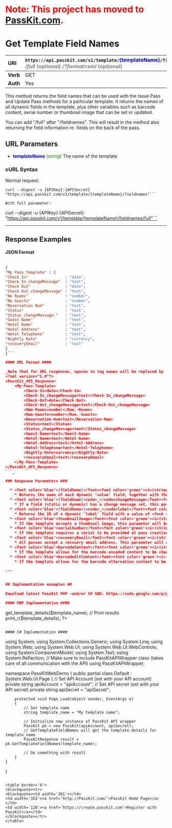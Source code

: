 # <font color='#ff0000'>Note: This project has moved to <a href='https://passkit.com/documentation/'>PassKit.com</a>.</font> #

# Get Template Field Names #

| **URI** | `https://api.passkit.com/v1/template/`<font color='blue'>{templateName}</font>`/fieldnames `<font color='grey'> <i>/full</i> (optional)</font><font color='grey'> <i>/?format=xml</i> (optional)</font> |
|:--------|:--------------------------------------------------------------------------------------------------------------------------------------------------------------------------------------------------------|
| **Verb** | GET                                                                                                                                                                                                     |
| **Auth** | Yes                                                                                                                                                                                                     |

This method returns the field names that can be used with the Issue Pass and Update Pass methods for a particular template.  It returns the names of all dynamic fields in the template, plus other variables such as barcode content, serial number or thumbnail image that can be set or updated.

You can add "/full" after "/fieldnames". This will result in the method also returning the field information re. fields on the back of the pass.

## URL Parameters ##

  * <font color='blue'><b>templateName</b></font> <font color='green'><i>(string)</i></font> The name of the template

### cURL Syntax ###

Normal request:

```
curl --digest -u {APIKey}:{APISecret} "https://api.passkit.com/v1/template/{templateName}/fieldnames"```

With full parameter:

```
curl --digest -u {APIKey}:{APISecret} "https://api.passkit.com/v1/template/{templateName}/fieldnames/full"```

---


## Response Examples ##

#### JSON Format ####

```json

{
"My Pass Template" : {
"Check In"                : "date",
"Check In_changeMessage"  : "text",
"Check Out"               : "date",
"Check Out_changeMessage" : "text",
"No Rooms"                : "number",
"No Guests"               : "number",
"Reservation Num"         : "text",
"Status"                  : "text",
"Status_changeMessage:"   : "text",
"Guest Name"              : "text",
"Hotel Name"              : "text",
"Hotel Address"           : "text",
"Hotel Telephone"         : "text",
"Nightly Rate"            : "currency",
"recoveryEmail"           : "text"
}
}```

#### XML Format ####

_Note that for XML responses, spaces in tag names will be replaced by 'middle dot' (·).  If a tag starts with an invalid character (E.g. a Number), the tag will be prefixed with two underscores (`__`_)_```
<?xml version="1.0"?>
<PassKit_API_Response>
    <My·Pass·Template>
        <Check·In>date</Check·In>
        <Check·In_changeMessage>text</Check·In_changeMessage>
        <Check·Out>date</Check·Out>
        <Check·Out_changeMessage>text</Check·Out_changeMessage>
        <Num·Rooms>number</Num.·Rooms>
        <Num·Guests>number</Num.·Guests>
        <Reservation·Num>text</Reservation·Num>
        <Status>text</Status>
        <Status_changeMessage>text</Status_changeMessage>
        <Guest·Name>text</Guest·Name>
        <Hotel·Name>text</Hotel·Name>
        <Hotel·Address>text</Hotel·Address>
        <Hotel·Telephone>text</Hotel·Telephone>
        <Nightly·Rate>currency</Nightly·Rate>
        <recoveryEmail>text</recoveryEmail>
    </My·Pass·Template>
</PassKit_API_Response>
```_

### Response Parameters ###

  * <font color='blue'>{fieldName}</font><font color='green'><i>(string)</i></font>
    * Returns the name of each dynamic 'value' field, together with the type of data the field accepts. The type value will be either one of <font color='purple'>text</font>, <font color='purple'>number</font>,  <font color='purple'>date</font>,  <font color='purple'>datetime</font> or <font color='purple'>currency</font>.
  * <font color='blue'>{fieldName}<code>_</code>changeMessage</font><font color='green'><i>(string)</i></font>
    * If a field (static or dynamic) has a change message set, this parameter will be returned with a value of <font color='purple'>text</font>
  * <font color='blue'>{fieldName>}<code>_</code>label</font><font color='green'><i>(string)</i></font>
    * Returns the ID of a dynamic 'label' field with a value of <font color='purple'>text</font>
  * <font color='blue'>thumbnailImage</font><font color='green'><i>(string)</i></font>
    * If the template accepts a thumbnail image, this parameter will be returned with a value of <font color='purple'>text</font>
  * <font color='blue'>serialNumber</font><font color='green'><i>(string)</i></font>
    * If the template requires a serial to be provided at pass creation, this parameter will be returned with a value of <font color='purple'>text</font>'
  * <font color='blue'>recoveryEmail</font><font color='green'><i>(string)</i></font>
    * All passes accept a recovery email address. This parameter will always be returned with a value of <font color='purple'>text</font>. An invalid email address or an address domain with no mx records will return an error
  * <font color='blue'>barcodeContent</font><font color='green'><i>(string)</i></font>
    * If the template allows for the barcode encoded content to be changed, this parameter will be returned with a value of <font color='purple'>text</font>
  * <font color='blue'>barcodeAltContent</font><font color='green'><i>(string)</i></font>
    * If the template allows for the barcode alternative content to be changed, this parameter will be returned with a value of <font color='purple'>text</font>

---


## Implementation examples ##

Download latest PassKit PHP -and/or C# SDK: https://code.google.com/p/passkit/downloads/list

#### PHP Implementation ####

```
<?php
/**
* Example: Get template field names
* URI: https://api.passkit.com/v1/template/{templateName}/fieldnames
*/

// Include passkit api file
require_once ('class-PassKit.php');

// Set variables
$api_key = "apiKey"; // Add your PassKit API Key
$api_secret = "apiSecret"; // Add your PassKit API Secret
$template_name = "myTemplateName"; // Add your template name

// Create new PassKit instance
$pk = new PassKit($apiKey, $apiSecret);

// Execute API call via get_template_details function
$template_details = $pk->get_template_details($template_name);

// Print results
print_r($template_details);
?>
```

#### C# Implementation ####
```
using System;
using System.Collections.Generic;
using System.Linq;
using System.Web;
using System.Web.UI;
using System.Web.UI.WebControls;
using System.ComponentModel;
using System.Text;
using System.Reflection;
// Make sure to include PassKitAPIWrapper class (takes care of all communication with the API)
using PassKitAPIWrapper;

namespace PassKitWebDemo
{
    public partial class Default : System.Web.UI.Page
    {
        // Set API Account (set with your API account)
        private string apiAccount = "apiAccount";
        // Set API secret (set with your API secret)
        private string apiSecret = "apiSecret";

        protected void Page_Load(object sender, EventArgs e)
        {
            // Set template name
            string template_name = "My template name";

            // Initialize new instance of PassKit API wrapper
            PassKit pk = new PassKit(apiAccount, apiSecret);
            // GetTemplateFieldNames will get the template details for template_name
            PassKitResponse result = pk.GetTemplateFieldNames(template_name);
    
            // Do something with result
        }
    }
}
```

<table border='0'>
<blockquote><tr>
<blockquote><td width='361'></td>
<td width='353'><a href='http://PassKit.com/'>PassKit Home Page</a></td>
<td width='128'><a href='https://create.passkit.com'>Register with PassKit</a></td>
</blockquote></tr>
</table>